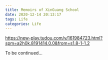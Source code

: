 ```yaml
---
title: Memoirs of XinGuang School
date: 2020-12-14 20:13:17
tags: Life
categories: Life
---
```


https://new-play.tudou.com/v/161984723.html?spm=a2h0k.8191414.0.0&from=s1.8-1-1.2

To be continued...